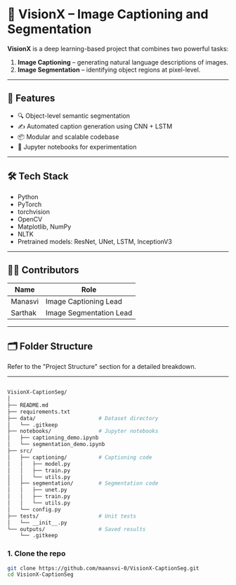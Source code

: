 # 🧠 VisionX – Image Captioning and Segmentation

**VisionX** is a deep learning-based project that combines two powerful tasks:
1. **Image Captioning** – generating natural language descriptions of images.
2. **Image Segmentation** – identifying object regions at pixel-level.

---

## 🧩 Features

- 🔍 Object-level semantic segmentation
- ✍️ Automated caption generation using CNN + LSTM
- 📦 Modular and scalable codebase
- 🧪 Jupyter notebooks for experimentation

---

## 🛠️ Tech Stack

- Python
- PyTorch
- torchvision
- OpenCV
- Matplotlib, NumPy
- NLTK 
- Pretrained models: ResNet, UNet, LSTM, InceptionV3

---

## 🧑‍💻 Contributors

| Name              | Role                        |
|-------------------|-----------------------------|
| Manasvi           | Image Captioning Lead       |
| Sarthak           | Image Segmentation Lead     |

---

## 🗂️ Folder Structure

Refer to the "Project Structure" section for a detailed breakdown.

---
```bash

VisionX-CaptionSeg/
│
├── README.md
├── requirements.txt
├── data/                    # Dataset directory
│   └── .gitkeep
├── notebooks/               # Jupyter notebooks
│   ├── captioning_demo.ipynb
│   └── segmentation_demo.ipynb
├── src/
│   ├── captioning/          # Captioning code
│   │   ├── model.py
│   │   ├── train.py
│   │   └── utils.py
│   ├── segmentation/        # Segmentation code
│   │   ├── unet.py
│   │   ├── train.py
│   │   └── utils.py
│   └── config.py
├── tests/                   # Unit tests
│   └── __init__.py
└── outputs/                 # Saved results
    └── .gitkeep

```

### 1. Clone the repo

```bash
git clone https://github.com/maansvi-0/VisionX-CaptionSeg.git
cd VisionX-CaptionSeg


